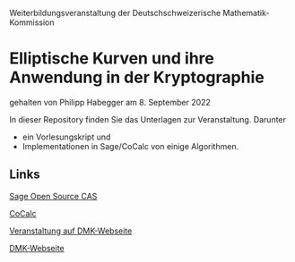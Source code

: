 Weiterbildungsveranstaltung der Deutschschweizerische Mathematik-Kommission
# Elliptische Kurven und ihre Anwendung in der Kryptographie
gehalten von Philipp Habegger am 8. September 2022 

In dieser Repository finden Sie das Unterlagen zur Veranstaltung. Darunter
* ein Vorlesungskript und
* Implementationen in Sage/CoCalc von einige Algorithmen. 

Links
-----

[Sage Open Source CAS](https://www.sagemath.org/)

[CoCalc](https://cocalc.com/)

[Veranstaltung auf DMK-Webseite](https://math.ch/DMK2022c/)

[DMK-Webseite](https://dmk.vsmp.ch/)
